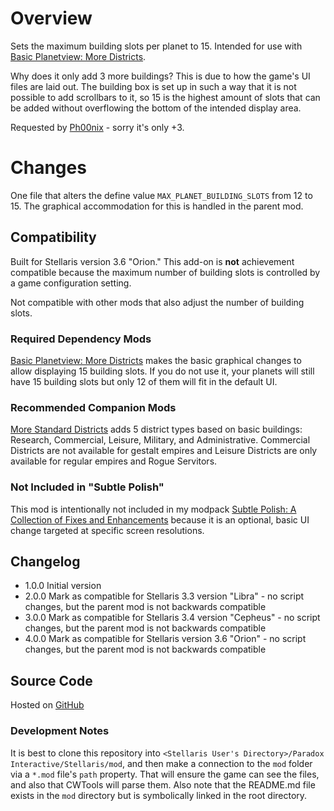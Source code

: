 # Overview

Sets the maximum building slots per planet to 15.  Intended for use with [Basic Planetview: More Districts](https://steamcommunity.com/sharedfiles/filedetails/?id=2654043078).

Why does it only add 3 more buildings?  This is due to how the game's UI files are laid out.  The building box is set up in such a way that it is not possible to add scrollbars to it, so 15 is the highest amount of slots that can be added without overflowing the bottom of the intended display area.

Requested by [Ph00nix](https://steamcommunity.com/profiles/76561198804285928) - sorry it's only +3.

# Changes

One file that alters the define value `MAX_PLANET_BUILDING_SLOTS` from 12 to 15.  The graphical accommodation for this is handled in the parent mod.

## Compatibility

Built for Stellaris version 3.6 "Orion."  This add-on is **not** achievement compatible because the maximum number of building slots is controlled by a game configuration setting.

Not compatible with other mods that also adjust the number of building slots.

### Required Dependency Mods

[Basic Planetview: More Districts](https://steamcommunity.com/sharedfiles/filedetails/?id=2654043078) makes the basic graphical changes to allow displaying 15 building slots.  If you do not use it, your planets will still have 15 building slots but only 12 of them will fit in the default UI.

### Recommended Companion Mods

[More Standard Districts](https://steamcommunity.com/sharedfiles/filedetails/?id=2650611194) adds 5 district types based on basic buildings: Research, Commercial, Leisure, Military, and Administrative.  Commercial Districts are not available for gestalt empires and Leisure Districts are only available for regular empires and Rogue Servitors.

### Not Included in "Subtle Polish"

This mod is intentionally not included in my modpack [Subtle Polish: A Collection of Fixes and Enhancements](https://steamcommunity.com/sharedfiles/filedetails/?id=2522974089) because it is an optional, basic UI change targeted at specific screen resolutions.

## Changelog

* 1.0.0 Initial version
* 2.0.0 Mark as compatible for Stellaris 3.3 version "Libra" - no script changes, but the parent mod is not backwards compatible
* 3.0.0 Mark as compatible for Stellaris 3.4 version "Cepheus" - no script changes, but the parent mod is not backwards compatible
* 4.0.0 Mark as compatible for Stellaris version 3.6 "Orion" - no script changes, but the parent mod is not backwards compatible

## Source Code

Hosted on [GitHub](https://github.com/corsairmarks/basic-more-districts-planetview-15-building-slots)

### Development Notes

It is best to clone this repository into `<Stellaris User's Directory>/Paradox Interactive/Stellaris/mod`, and then make a connection to the `mod` folder via a `*.mod` file's `path` property.  That will ensure the game can see the files, and also that CWTools will parse them.  Also note that the README.md file exists in the `mod` directory but is symbolically linked in the root directory.
